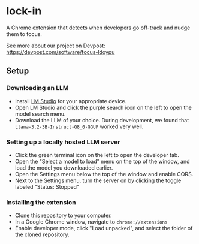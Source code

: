 # lock-in
A Chrome extension that detects when developers go off-track and nudge them to focus.

See more about our project on Devpost: https://devpost.com/software/focus-ldoypu 

## Setup

### Downloading an LLM

* Install [LM Studio](https://lmstudio.ai/) for your appropriate device.
* Open LM Studio and click the purple search icon on the left to open the model search menu.
* Download the LLM of your choice. During development, we found that `Llama-3.2-3B-Instruct-Q8_0-GGUF` worked very well.

### Setting up a locally hosted LLM server

* Click the green terminal icon on the left to open the developer tab.
* Open the "Select a model to load" menu on the top of the window, and load the model you downloaded earlier.
* Open the Settings menu below the top of the window and enable CORS.
* Next to the Settings menu, turn the server on by clicking the toggle labeled "Status: Stopped"

### Installing the extension

* Clone this repository to your computer.
* In a Google Chrome window, navigate to `chrome://extensions`
* Enable developer mode, click "Load unpacked", and select the folder of the cloned repository.


